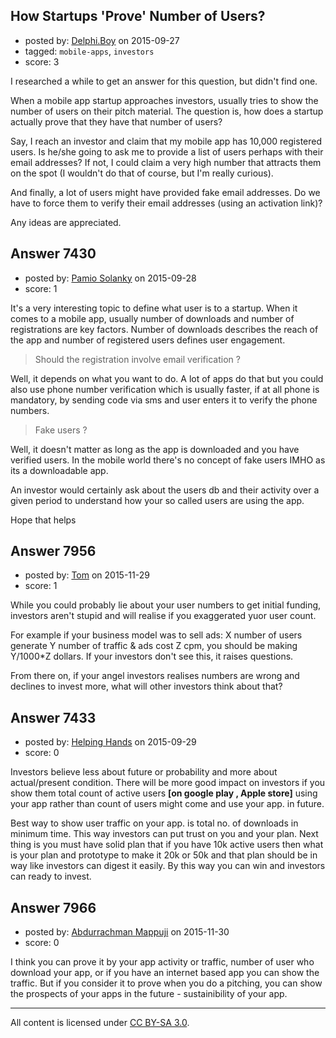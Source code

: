## How Startups 'Prove' Number of Users?

- posted by: [Delphi.Boy](https://stackexchange.com/users/2876400/delphi-boy) on 2015-09-27
- tagged: `mobile-apps`, `investors`
- score: 3

I researched a while to get an answer for this question, but didn't find one.

When a mobile app startup approaches investors, usually tries to show the number of users on their pitch material. The question is, how does a startup actually prove that they have that number of users?

Say, I reach an investor and claim that my mobile app has 10,000 registered users. Is he/she going to ask me to provide a list of users perhaps with their email addresses? If not, I could claim a very high number that attracts them on the spot (I wouldn't do that of course, but I'm really curious).

And finally, a lot of users might have provided fake email addresses. Do we have to force them to verify their email addresses (using an activation link)?

Any ideas are appreciated.



## Answer 7430

- posted by: [Pamio Solanky](https://stackexchange.com/users/414004/pamio-solanky) on 2015-09-28
- score: 1

It's a very interesting topic to define what user is to a startup.
When it comes to a mobile app, usually number of downloads and number of registrations are key factors. Number of downloads describes the reach of the app and number of registered users defines user engagement. 


> Should the registration involve email verification ?

Well, it depends on what you want to do. A lot of apps do that but you could also use phone number verification which is usually faster, if at all phone is mandatory, by sending code via sms and user enters it to verify the phone numbers. 

> Fake users ? 

Well, it doesn't matter as long as the app is downloaded and you have verified users. In the mobile world there's no concept of fake users IMHO as its a downloadable app. 

An investor would certainly ask about the users db and their activity over a given period to understand how your so called users are using the app. 

Hope that helps 


## Answer 7956

- posted by: [Tom](https://stackexchange.com/users/1841165/tom) on 2015-11-29
- score: 1

While you could probably lie about your user numbers to get initial funding, investors aren't stupid and will realise if you exaggerated yuor user count. 

For example if your business model was to sell ads: X number of users generate Y number of traffic & ads cost Z cpm, you should be making Y/1000*Z dollars. If your investors don't see this, it raises questions. 

From there on, if your angel investors realises numbers are wrong and declines to invest more, what will other investors think about that?


## Answer 7433

- posted by: [Helping Hands](https://stackexchange.com/users/5276537/helping-hands) on 2015-09-29
- score: 0

Investors believe less about future or probability and more about actual/present condition. There will be more good impact on investors if you show them total count of active users **[on google play , Apple store]** using your app rather than count of users might come and use your app. in future.

Best way to show user traffic on your app. is total no. of downloads in minimum time. This way investors can put trust on you and your plan. Next thing is you must have solid plan that if you have 10k active users then what is your plan and prototype to make it 20k or 50k and that plan should be in way like investors can digest it easily. By this way you can win and investors can ready to invest.


## Answer 7966

- posted by: [Abdurrachman Mappuji](https://stackexchange.com/users/6162679/abdurrachman-mappuji) on 2015-11-30
- score: 0

I think you can prove it by your app activity or traffic, number of user who download your app, or if you have an internet based app you can show the traffic. But if you consider it to prove when you do a pitching, you can show the prospects of your apps in the future - sustainibility of your app.



---

All content is licensed under [CC BY-SA 3.0](https://creativecommons.org/licenses/by-sa/3.0/).
